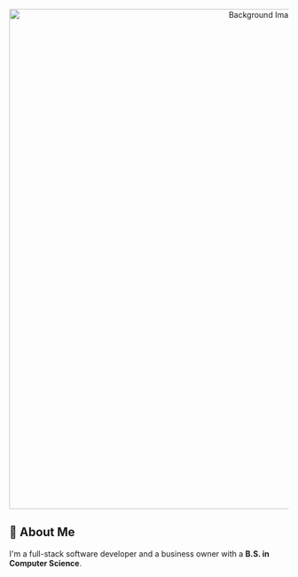 <p align="center">
  <img src="https://i.ibb.co/y4VrWXz/background-Git-Hub3.jpg" alt="Background Image" width="900"/>
</p>


## 📌 About Me
I'm a full-stack software developer and a business owner with a **B.S. in Computer Science**.
